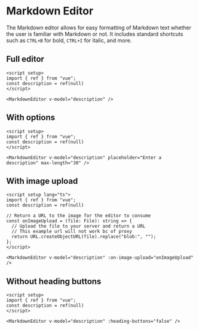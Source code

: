# Markdown Editor
<script setup>
import { ref } from "vue";

const description = ref(null);
const description1 = ref(null);
const description2 = ref(null);
const description3 = ref(null);

const onImageUpload = (file) => {
  return URL.createObjectURL(file).replace("blob:", "");
};
</script>

The Markdown editor allows for easy formatting of Markdown text whether the user is familiar with Markdown or not. It includes standard shortcuts such as `CTRL+B` for bold, `CTRL+I` for italic, and more. 

## Full editor
<DemoContainer>
  <MarkdownEditor v-model="description" />
</DemoContainer>

```vue
<script setup>
import { ref } from "vue";
const description = ref(null)
</script>

<MarkdownEditor v-model="description" />
```

## With options
<DemoContainer>
  <MarkdownEditor v-model="description1" placeholder="Enter a description" max-length="30" />
</DemoContainer>

```vue
<script setup>
import { ref } from "vue";
const description = ref(null)
</script>

<MarkdownEditor v-model="description" placeholder="Enter a description" max-length="30" />
```

## With image upload
<DemoContainer>
  <MarkdownEditor v-model="description2" :on-image-upload="onImageUpload" />
</DemoContainer>

```vue
<script setup lang="ts">
import { ref } from "vue";
const description = ref(null)

// Return a URL to the image for the editor to consume
const onImageUpload = (file: File): string => {
  // Upload the file to your server and return a URL
  // This example url will not work bc of proxy
  return URL.createObjectURL(file).replace("blob:", "");
};
</script>

<MarkdownEditor v-model="description" :on-image-upload="onImageUpload" />
```

## Without heading buttons
<DemoContainer>
  <MarkdownEditor v-model="description3" :heading-buttons="false" />
</DemoContainer>

```vue
<script setup>
import { ref } from "vue";
const description = ref(null)
</script>

<MarkdownEditor v-model="description" :heading-buttons="false" />
```
